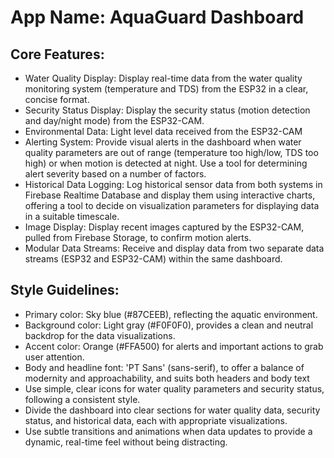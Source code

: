 # **App Name**: AquaGuard Dashboard

## Core Features:

- Water Quality Display: Display real-time data from the water quality monitoring system (temperature and TDS) from the ESP32 in a clear, concise format.
- Security Status Display: Display the security status (motion detection and day/night mode) from the ESP32-CAM.
- Environmental Data: Light level data received from the ESP32-CAM
- Alerting System: Provide visual alerts in the dashboard when water quality parameters are out of range (temperature too high/low, TDS too high) or when motion is detected at night. Use a tool for determining alert severity based on a number of factors.
- Historical Data Logging: Log historical sensor data from both systems in Firebase Realtime Database and display them using interactive charts, offering a tool to decide on visualization parameters for displaying data in a suitable timescale.
- Image Display: Display recent images captured by the ESP32-CAM, pulled from Firebase Storage, to confirm motion alerts.
- Modular Data Streams: Receive and display data from two separate data streams (ESP32 and ESP32-CAM) within the same dashboard.

## Style Guidelines:

- Primary color: Sky blue (#87CEEB), reflecting the aquatic environment.
- Background color: Light gray (#F0F0F0), provides a clean and neutral backdrop for the data visualizations.
- Accent color: Orange (#FFA500) for alerts and important actions to grab user attention.
- Body and headline font: 'PT Sans' (sans-serif), to offer a balance of modernity and approachability, and suits both headers and body text
- Use simple, clear icons for water quality parameters and security status, following a consistent style.
- Divide the dashboard into clear sections for water quality data, security status, and historical data, each with appropriate visualizations.
- Use subtle transitions and animations when data updates to provide a dynamic, real-time feel without being distracting.